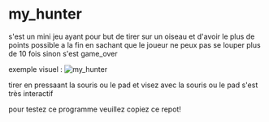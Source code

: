 # my_hunter
s'est un mini jeu ayant pour but de tirer sur un oiseau et d'avoir le plus de points possible a la fin en sachant que le joueur ne peux pas se louper plus de 10 fois sinon s'est game_over

exemple visuel :
![my_hunter](https://user-images.githubusercontent.com/114743018/224680676-d04a426f-83bb-4e51-a60c-86d5d41100cc.png)

tirer en pressaant la souris ou le pad et visez avec la souris ou le pad s'est très interactif

pour testez ce programme veuillez copiez ce repot!
